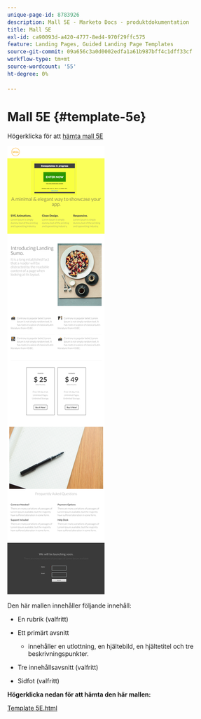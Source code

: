 ```yaml
---
unique-page-id: 8783926
description: Mall 5E - Marketo Docs - produktdokumentation
title: Mall 5E
exl-id: ca90093d-a420-4777-8ed4-970f29ffc575
feature: Landing Pages, Guided Landing Page Templates
source-git-commit: 09a656c3a0d0002edfa1a61b987bff4c1dff33cf
workflow-type: tm+mt
source-wordcount: '55'
ht-degree: 0%

---
```


# Mall 5E {#template-5e}

Högerklicka för att [hämta mall 5E](https://experienceleague.adobe.com/landing/marketo/lp-templates/template-5e.html)

![](assets/image2015-7-29-15-3a24-3a40.png)

Den här mallen innehåller följande innehåll:

* En rubrik (valfritt)
* Ett primärt avsnitt

   * innehåller en utlottning, en hjältebild, en hjältetitel och tre beskrivningspunkter.

* Tre innehållsavsnitt (valfritt)
* Sidfot (valfritt)

**Högerklicka nedan för att hämta den här mallen:**

[Template 5E.html](https://experienceleague.adobe.com/landing/marketo/lp-templates/template-5e.html)
